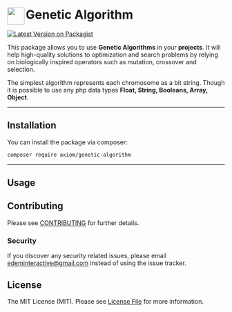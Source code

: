 <h1>
    <img align="left" align="bottom" width="40" height="40" src="resources/images/icons/icon.png" />
    Genetic Algorithm
</h1>

[![Latest Version on Packagist](https://img.shields.io/packagist/v/mtolhuys/laravel-schematics.svg?style=flat-square)](https://packagist.org/packages/mtolhuys/laravel-schematics)

This package allows you to use **Genetic Algorithms** in your **projects**.
It will help high-quality solutions to optimization and search problems by relying on biologically 
inspired operators such as mutation, crossover and selection.

The simplest algorithm represents each chromosome as a bit string. Though it is possible to use any
php data types **Float, String, Booleans, Array, Object**.

---
    
## Installation

You can install the package via composer:

```bash
composer require axiom/genetic-algorithm
```


---

## Usage



## Contributing

Please see [CONTRIBUTING](CONTRIBUTING.md) for further details.

### Security

If you discover any security related issues, please email edeminteractive@gmail.com instead of using the issue tracker.

## License

The MIT License (MIT). Please see [License File](LICENSE.md) for more information.

